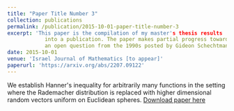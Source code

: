 ```yaml
---
title: "Paper Title Number 3"
collection: publications
permalink: /publication/2015-10-01-paper-title-number-3
excerpt: 'This paper is the compilation of my master's thesis results 
            into a publication. The paper makes partial progress towards
            an open question from the 1990s posted by Gideon Schechtman. '
date: 2015-10-01
venue: 'Israel Journal of Mathematics [to appear]'
paperurl: 'https://arxiv.org/abs/2207.09122'
---
```

We establish Hanner's inequality for arbitrarily many functions in the setting where the Rademacher distribution is replaced with higher dimensional random vectors uniform on Euclidean spheres.
[Download paper here](https://arxiv.org/abs/2207.09122)